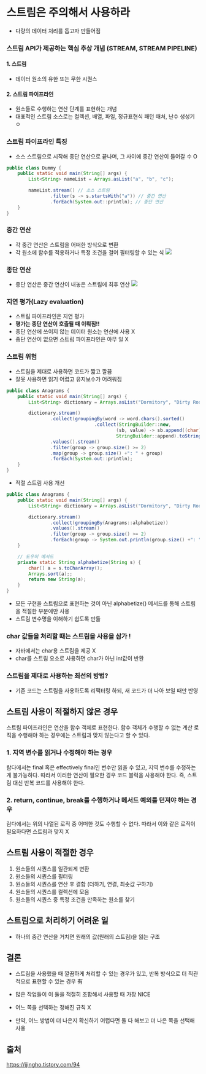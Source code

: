 # 스트림은 주의해서 사용하라
- 다량의 데이터 처리를 돕고자 만들어짐

### 스트림 API가 제공하는 핵심 추상 개념 (STREAM, STREAM PIPELINE)
#### 1. 스트림
- 데이터 원소의 유한 또는 무한 시퀀스
#### 2. 스트림 파이프라인
- 원소들로 수행하는 연산 단계를 표현하는 개념
- 대표적인 스트림 소스로는 컬렉션, 배열, 파일, 정규표현식 패턴 매처, 난수 생성기 ㅇ

### 스트림 파이프라인 특징
- 소스 스트림으로 시작해 종단 연산으로 끝나며, 그 사이에 중간 연산이 들어갈 수 O
```java
public class Dummy {
    public static void main(String[] args) {
        List<String> nameList = Arrays.asList("a", "b", "c");

        nameList.stream() // 소스 스트림
                .filter(s -> s.startsWith("a")) // 중간 연산
                .forEach(System.out::println); // 종단 연산
    }
}
```

### 중간 연산
- 각 중간 연산은 스트림을 어떠한 방식으로 변환
- 각 원소에 함수를 적용하거나 특정 조건을 걸어 필터링할 수 있는 식
![](https://velog.velcdn.com/images/myway00/post/93cfa02d-05f6-45e2-a34c-641fd146bae3/image.png)

### 종단 연산
- 종단 연산은 중간 연산이 내놓은 스트림에 최후 연산
![](https://velog.velcdn.com/images/myway00/post/76f54349-33ac-4aee-8fa7-e3866a3981e3/image.png)

### 지연 평가(Lazy evaluation)
- 스트림 파이프라인은 지연 평가
- **평가는 종단 연산이 호출될 때 이뤄짐!!**
- 종단 연산에 쓰이지 않는 데이터 원소는 연산에 사용 X
- 종단 연산이 없으면 스트림 파이프라인은 아무 일 X

### 스트림 위험 
- 스트림을 제대로 사용하면 코드가 짧고 깔끔
- 잘못 사용하면 읽기 어렵고 유지보수가 어려워짐

```java
public class Anagrams {
    public static void main(String[] args) {
        List<String> dictionary = Arrays.asList("Dormitory", "Dirty Room", "Hot water", "Worth tea");

        dictionary.stream()
                .collect(groupingBy(word -> word.chars().sorted()
                                .collect(StringBuilder::new,
                                        (sb, value) -> sb.append((char)value),
                                        StringBuilder::append).toString()))
                .values().stream()
                .filter(group -> group.size() >= 2)
                .map(group -> group.size() +": " + group)
                .forEach(System.out::println);
    }
}
```

- 적절 스트림 사용 개선

```java
public class Anagrams {
    public static void main(String[] args) {
        List<String> dictionary = Arrays.asList("Dormitory", "Dirty Room", "Hot water", "Worth tea");

        dictionary.stream()
                .collect(groupingBy(Anagrams::alphabetize))
                .values().stream()
                .filter(group -> group.size() >= 2)
                .forEach(group -> System.out.println(group.size() +": " + group))
    }

    // 도우미 메서드
    private static String alphabetize(String s) {
        char[] a = s.toCharArray();
        Arrays.sort(a);;
        return new String(a);
    }
}
```
- 모든 구현을 스트림으로 표현하는 것이 아닌 alphabetize() 메서드를 통해 스트림을 적절한 부분에만 사용
- 스트림 변수명을 이해하기 쉽도록 만듦
### char 값들을 처리할 때는 스트림을 사용을 삼가 ! 
- 자바에서는 char용 스트림을 제공 X
- char를 스트림 요소로 사용하면 char가 아닌 int값이 반환 

### 스트림을 제대로 사용하는 최선의 방법?
- 기존 코드는 스트림을 사용하도록 리팩터링 하되, 새 코드가 더 나아 보일 때만 반영


## 스트림 사용이 적절하지 않은 경우
스트림 파이프라인은 연산을 함수 객체로 표현한다. 함수 객체가 수행할 수 없는 계산 로직을 수행해야 하는 경우에는 스트림과 맞지 않는다고 할 수 있다.

### 1. 지역 변수를 읽거나 수정해야 하는 경우
람다에서는 final 혹은 effectively final인 변수만 읽을 수 있고, 지역 변수를 수정하는 게 불가능하다. 따라서 이러한 연산이 필요한 경우 코드 블럭을 사용해야 한다. 즉, 스트림 대신 반복 코드를 사용해야 한다.

### 2. return, continue, break를 수행하거나 메서드 예외를 던져야 하는 경우
람다에서는 위의 나열된 로직 중 어떠한 것도 수행할 수 없다. 따라서 이와 같은 로직이 필요하다면 스트림과 맞지 X

## 스트림 사용이 적절한 경우
1. 원소들의 시퀀스를 일관되게 변환 
2. 원소들의 시퀀스를 필터링 
3. 원소들의 시퀀스를 연산 후 결합 (더하기, 연결, 최솟값 구하기)
4. 원소들의 시퀀스를 컬렉션에 모음
5. 원소들의 시퀀스 중 특정 조건을 만족하는 원소를 찾기

## 스트림으로 처리하기 어려운 일
- 하나의 중간 연산을 거치면 원래의 값(원래의 스트림)을 잃는 구조

## 결론
- 스트림을 사용했을 때 깔끔하게 처리할 수 있는 경우가 있고, 반복 방식으로 더 직관적으로 표현할 수 있는 경우 有
- 많은 작업들이 이 둘을 적절히 조합해서 사용할 때 가장 NICE

- 어느 쪽을 선택하는 정해진 규칙 X
- 만약, 어느 방법이 더 나은지 확신하기 어렵다면 둘 다 해보고 더 나은 쪽을 선택해 사용



## 출처
https://jjingho.tistory.com/94